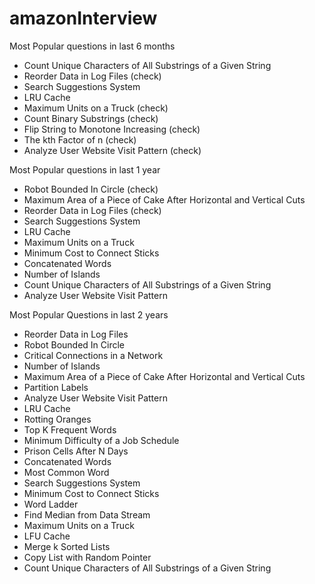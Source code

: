 # amazonInterview

Most Popular questions in last 6 months 
- Count Unique Characters of All Substrings of a Given String
- Reorder Data in Log Files (check)
- Search Suggestions System	
- LRU Cache
- Maximum Units on a Truck (check) 
- Count Binary Substrings (check) 
- Flip String to Monotone Increasing (check)
- The kth Factor of n (check) 
- Analyze User Website Visit Pattern (check) 

Most Popular questions in last 1 year 
- Robot Bounded In Circle (check)
- Maximum Area of a Piece of Cake After Horizontal and Vertical Cuts
- Reorder Data in Log Files (check)
- Search Suggestions System	
- LRU Cache
- Maximum Units on a Truck
- Minimum Cost to Connect Sticks
- Concatenated Words
- Number of Islands
- Count Unique Characters of All Substrings of a Given String
- Analyze User Website Visit Pattern

Most Popular Questions in last 2 years 
- Reorder Data in Log Files
- Robot Bounded In Circle
- Critical Connections in a Network
- Number of Islands
- Maximum Area of a Piece of Cake After Horizontal and Vertical Cuts
- Partition Labels
- Analyze User Website Visit Pattern
- LRU Cache
- Rotting Oranges
- Top K Frequent Words
- Minimum Difficulty of a Job Schedule
- Prison Cells After N Days
- Concatenated Words
- Most Common Word
- Search Suggestions System
- Minimum Cost to Connect Sticks
- Word Ladder
- Find Median from Data Stream
- Maximum Units on a Truck
- LFU Cache
- Merge k Sorted Lists
- Copy List with Random Pointer
- Count Unique Characters of All Substrings of a Given String

